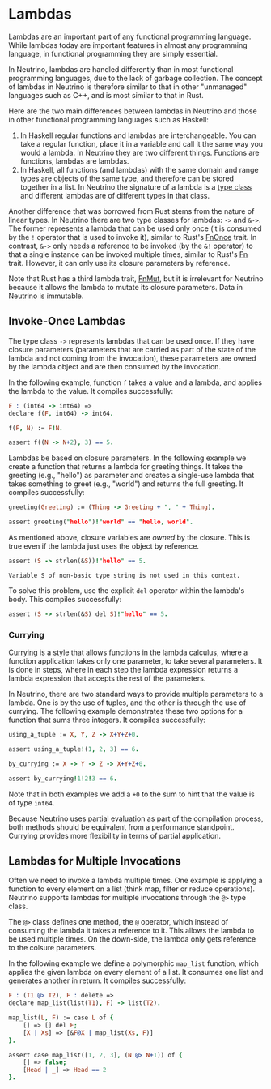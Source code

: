 # Lambdas

Lambdas are an important part of any functional programming language. While lambdas today are important features in almost any programming language, in functional programming they are simply essential.

In Neutrino, lambdas are handled differently than in most functional programming languages, due to the lack of garbage collection. The concept of lambdas in Neutrino is therefore similar to that in other "unmanaged" languages such as C++, and is most similar to that in Rust.

Here are the two main differences between lambdas in Neutrino and those in other functional programming languages such as Haskell:

1. In Haskell regular functions and lambdas are interchangeable. You can take a regular function, place it in a variable and call it the same way you would a lambda. In Neutrino they are two different things. Functions are functions, lambdas are lambdas.
2. In Haskell, all functions (and lambdas) with the same domain and range types are objects of the same type, and therefore can be stored together in a list. In Neutrino the signature of a lambda is a [type class](type-classes.md) and different lambdas are of different types in that class.

Another difference that was borrowed from Rust stems from the nature of linear types. In Neutrino there are two type classes for lambdas: `->` and `&->`. The former represents a lambda that can be used only once (it is consumed by the `!` operator that is used to invoke it), similar to Rust's [FnOnce](https://doc.rust-lang.org/std/ops/trait.FnOnce.html) trait. In contrast, `&->` only needs a reference to be invoked (by the `&!` operator) to that a single instance can be invoked multiple times, similar to Rust's [Fn](https://doc.rust-lang.org/std/ops/trait.Fn.html) trait. However, it can only use its closure parameters by reference.

Note that Rust has a third lambda trait, [FnMut](https://doc.rust-lang.org/std/ops/trait.FnMut.html), but it is irrelevant for Neutrino because it allows the lambda to mutate its closure parameters. Data in Neutrino is immutable.

## Invoke-Once Lambdas

The type class `->` represents lambdas that can be used once. If they have closure parameters (parameters that are carried as part of the state of the lambda and not coming from the invocation), these parameters are owned by the lambda object and are then consumed by the invocation.

In the following example, function `f` takes a value and a lambda, and applies the lambda to the value. It compiles successfully:

```prolog
F : (int64 -> int64) =>
declare f(F, int64) -> int64.

f(F, N) := F!N.

assert f((N -> N+2), 3) == 5.
```

Lambdas be based on closure parameters. In the following example we create a function that returns a lambda for greeting things. It takes the greeting (e.g., "hello") as parameter and creates a single-use lambda that takes something to greet (e.g., "world") and returns the full greeting. It compiles successfully:

```prolog
greeting(Greeting) := (Thing -> Greeting + ", " + Thing).

assert greeting("hello")!"world" == "hello, world".
```

As mentioned above, closure variables are _owned_ by the closure. This is true even if the lambda just uses the object by reference.

```prolog
assert (S -> strlen(&S))!"hello" == 5.
```

```error
Variable S of non-basic type string is not used in this context.
```

To solve this problem, use the explicit `del` operator within the lambda's body. This compiles successfully:

```prolog
assert (S -> strlen(&S) del S)!"hello" == 5.
```

### Currying

[Currying](https://en.wikipedia.org/wiki/Currying) is a style that allows functions in the lambda calculus, where a function application takes only one parameter, to take several parameters. It is done in steps, where in each step the lambda expression returns a lambda expression that accepts the rest of the parameters.

In Neutrino, there are two standard ways to provide multiple parameters to a lambda. One is by the use of tuples, and the other is through the use of currying. The following example demonstrates these two options for a function that sums three integers. It compiles successfully:

```prolog
using_a_tuple := X, Y, Z -> X+Y+Z+0.

assert using_a_tuple!(1, 2, 3) == 6.

by_currying := X -> Y -> Z -> X+Y+Z+0.

assert by_currying!1!2!3 == 6.
```

Note that in both examples we add a `+0` to the sum to hint that the value is of type `int64`.

Because Neutrino uses partial evaluation as part of the compilation process, both methods should be equivalent from a performance standpoint. Currying provides more flexibility in terms of partial application.

## Lambdas for Multiple Invocations

Often we need to invoke a lambda multiple times. One example is applying a function to every element on a list (think map, filter or reduce operations). Neutrino supports lambdas for multiple invocations through the `@>` type class.

The `@>` class defines one method, the `@` operator, which instead of consuming the lambda it takes a reference to it. This allows the lambda to be used multiple times. On the down-side, the lambda only gets reference to the colsure parameters.

In the following example we define a polymorphic `map_list` function, which applies the given lambda on every element of a list. It consumes one list and generates another in return. It compiles successfully:

```prolog
F : (T1 @> T2), F : delete =>
declare map_list(list(T1), F) -> list(T2).

map_list(L, F) := case L of {
    [] => [] del F;
    [X | Xs] => [&F@X | map_list(Xs, F)]
}.

assert case map_list([1, 2, 3], (N @> N+1)) of {
    [] => false;
    [Head | _] => Head == 2
}.
```

